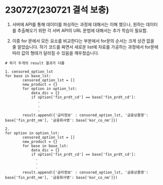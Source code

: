 # 230727(230721 결석 보충)

1. 서버에 API를 통해 데이터를 파싱하는 과정에 대해서는 이해 했으나, 원하는 데이터를 추출해오기 위한 각 서버 API의 URL 문법에 대해서는 추가 학습이 필요함.

2. 이중 for 문에서 모든 요소를 비교한다는 부분에서 for문의 순서는 크게 상관 없을 줄 알았습니다.
   하기 코드를 짜면서 새로운 list에 자료를 가공하는 과정에서 for문에 따라 값의 형태가 달라질 수 있음을 깨우쳤습니다.

```
# 하기 두개의 result 결과가 다름

1. censored_option_lst
for base in base_lst:
        censored_option_lst = []
        new_product = {}
        for option in option_lst:
            data_dic = {}
            if option['fin_prdt_cd'] == base['fin_prdt_cd']:
               .
               .
               .
        result.append({'금리정보' : censored_option_lst, '금융상품명': base['fin_prdt_nm'], '금융회사명': base['kor_co_nm']})

2.
for option in option_lst:
        censored_option_lst = []
        new_product = {}
        for base in base_lst:
            data_dic = {}
            if option['fin_prdt_cd'] == base['fin_prdt_cd']:
              .
              .
              .
        result.append({'금리정보' : censored_option_lst, '금융상품명': base['fin_prdt_nm'], '금융회사명': base['kor_co_nm']})
```
